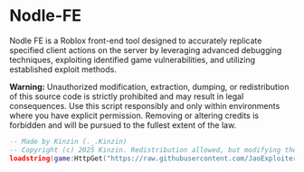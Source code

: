 # Nodle-FE
Nodle FE is a Roblox front-end tool designed to accurately replicate specified client actions on the server by leveraging advanced debugging techniques, exploiting identified game vulnerabilities, and utilizing established exploit methods.

**Warning:**
Unauthorized modification, extraction, dumping, or redistribution of this source code is strictly prohibited and may result in legal consequences. Use this script responsibly and only within environments where you have explicit permission. Removing or altering credits is forbidden and will be pursued to the fullest extent of the law.

```lua
-- Made by Kinzin (._.Kinzin)
-- Copyright (c) 2025 Kinzin. Redistribution allowed, but modifying the source or removing credits is strictly prohibited and will result in legal action.
loadstring(game:HttpGet("https://raw.githubusercontent.com/JaoExploiter/Nodle-FE/refs/heads/main/Source.lua"))()
```
